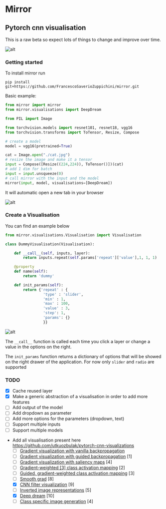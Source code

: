 # Mirror
## Pytorch cnn visualisation

This is a raw beta so expect lots of things to change and improve over time.

![alt](https://github.com/FrancescoSaverioZuppichini/mirror/blob/develop/resources/mirror.gif?raw=true)

### Getting started

To install mirror run

```
pip install git+https://github.com/FrancescoSaverioZuppichini/mirror.git
```

Basic example:

```python
from mirror import mirror
from mirror.visualisations import DeepDream

from PIL import Image

from torchvision.models import resnet101, resnet18, vgg16
from torchvision.transforms import ToTensor, Resize, Compose

# create a model
model = vgg16(pretrained=True)

cat = Image.open("./cat.jpg")
# resize the image and make it a tensor
input = Compose([Resize((224,224)), ToTensor()])(cat)
# add 1 dim for batch 
input = input.unsqueeze(0)
# call mirror with the input and the model 
mirror(input, model, visualisations=[DeepDream])
```

It will automatic open a new tab in your browser

![alt](https://github.com/FrancescoSaverioZuppichini/mirror/blob/develop/resources/mirror.jpg?raw=true)

### Create a Visualisation

You can find an example below

```python
from mirror.visualisations.Visualisation import Visualisation

class DummyVisualisation(Visualisation):

    def __call__(self, inputs, layer):
        return inputs.repeat(self.params['repeat']['value'],1, 1, 1)

    @property
    def name(self):
        return 'dummy'

    def init_params(self):
        return {'repeat' : {
                 'type' : 'slider',
                 'min' : 1,
                 'max' : 100,
                 'value' : 3,
                 'step': 1,
                 'params': {}
                 }}

```

![alt](https://github.com/FrancescoSaverioZuppichini/mirror/blob/develop/resources/dummy.jpg?raw=true)

The `__call__` function is called each time you click a layer or change a value in the options on the right.

The `init_params`  function returns a dictionary of options that will be showed on the right drawer of the application. For now only `slider` and `radio` are supported

### TODO
- [x] Cache reused layer 
- [x] Make a generic abstraction of a visualisation in order to add more features  
- [ ] Add output of the model
- [ ] Add dropdown as parameter
- [ ] Add more options for the parameters (dropdown, text)
- [ ] Support multiple inputs
- [ ] Support multiple models
- Add all visualisation present here https://github.com/utkuozbulak/pytorch-cnn-visualizations
    * [ ] [Gradient visualization with vanilla backpropagation](#gradient-visualization)
    * [ ] [Gradient visualization with guided backpropagation](#gradient-visualization) [1]
    * [ ] [Gradient visualization with saliency maps](#gradient-visualization) [4]
    * [ ] [Gradient-weighted [3] class activation mapping](#gradient-visualization) [2] 
    * [ ] [Guided, gradient-weighted class activation mapping](#gradient-visualization) [3]
    * [ ] [Smooth grad](#smooth-grad) [8]
    * [x] [CNN filter visualization](#convolutional-neural-network-filter-visualization) [9]
    * [ ] [Inverted image representations](#inverted-image-representations) [5]
    * [x] [Deep dream](#deep-dream) [10]
    * [ ] [Class specific image generation](#class-specific-image-generation) [4]
